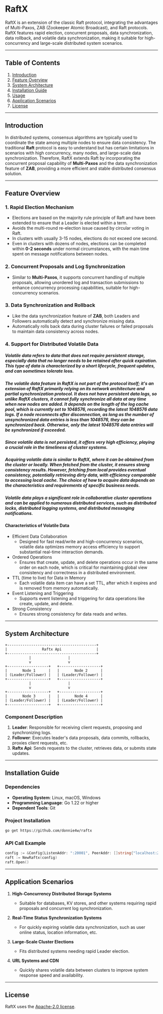 # **RaftX**

RaftX is an extension of the classic Raft protocol, integrating the advantages of Multi-Paxos, ZAB (Zookeeper Atomic Broadcast), and Raft protocols. RaftX features rapid election, concurrent proposals, data synchronization, data rollback, and volatile data synchronization, making it suitable for high-concurrency and large-scale distributed system scenarios.

---

## **Table of Contents**

1. [Introduction](#introduction)
2. [Feature Overview](#feature-overview)
3. [System Architecture](#system-architecture)
4. [Installation Guide](#installation-guide)
5. [Usage](#usage)
6. [Application Scenarios](#application-scenarios)
7. [License](#license)

---

## **Introduction**

In distributed systems, consensus algorithms are typically used to coordinate the state among multiple nodes to ensure data consistency. The traditional **Raft** protocol is easy to understand but has certain limitations in scenarios with high concurrency, many nodes, and large-scale data synchronization. Therefore, RaftX extends Raft by incorporating the concurrent proposal capability of **Multi-Paxos** and the data synchronization feature of **ZAB**, providing a more efficient and stable distributed consensus solution.

---

## **Feature Overview**

### 1. **Rapid Election Mechanism**

- Elections are based on the majority rule principle of Raft and have been extended to ensure that a Leader is elected within a term.
- Avoids the multi-round re-election issue caused by circular voting in Raft.
- In clusters with usually 3-15 nodes, elections do not exceed one second.
- Even in clusters with dozens of nodes, elections can be completed within **0-2 seconds** under normal circumstances, with the main time spent on message notifications between nodes.

### 2. **Concurrent Proposals and Log Synchronization**

- Similar to **Multi-Paxos**, it supports concurrent handling of multiple proposals, allowing unordered log and transaction submissions to enhance concurrency processing capabilities, suitable for high-concurrency scenarios.

### 3. **Data Synchronization and Rollback**

- Like the data synchronization feature of **ZAB**, both Leaders and Followers automatically detect and synchronize missing data.
- Automatically rolls back data during cluster failures or failed proposals to maintain data consistency across nodes.

### 4. **Support for Distributed Volatile Data**
##### Volatile data refers to data that does not require persistent storage, especially data that no longer needs to be retained after quick expiration. This type of data is characterized by a short lifecycle, frequent updates, and can sometimes tolerate loss.
##### The volatile data feature in RaftX is not part of the protocol itself; it's an extension of RaftX primarily relying on its network architecture and partial synchronization protocol. It does not have persistent data logs, so unlike RaftX clusters, it cannot fully synchronize all data at any time when new nodes are added. It depends on the length of the log cache pool, which is currently set to 1048576, recording the latest 1048576 data logs. If a node reconnects after disconnection, as long as the number of unsynchronized data entries is less than 1048576, they can be synchronized back. Otherwise, only the latest 1048576 data entries will be synchronized if exceeded.
##### Since volatile data is not persisted, it offers very high efficiency, playing a crucial role in the timeliness of cluster systems.
##### Acquiring volatile data is similar to RaftX, where it can be obtained from the cluster or locally. When fetched from the cluster, it ensures strong consistency results. However, fetching from local provides eventual consistency, potentially retrieving dirty data, with efficiency comparable to accessing local cache. The choice of how to acquire data depends on the characteristics and requirements of specific business needs.
##### Volatile data plays a significant role in collaborative cluster operations and can be applied to numerous distributed services, such as distributed locks, distributed logging systems, and distributed messaging notifications.
#### Characteristics of Volatile Data
- Efficient Data Collaboration
   - Designed for fast read/write and high-concurrency scenarios, volatile data optimizes memory access efficiency to support substantial real-time interaction demands.
- Ordered Operations
   - Ensures that create, update, and delete operations occur in the same order on each node, which is critical for maintaining global view consistency and correctness in a distributed environment.
- TTL (time to live) for Data in Memory
   - Each volatile data item can have a set TTL, after which it expires and is removed from memory automatically.
- Event Listening and Triggering
   - Supports event listening and triggering for data operations like create, update, and delete.
- Strong Consistency
   - Ensures strong consistency for data reads and writes.

---

## **System Architecture**

```
+-----------------------------------------+
|                Raftx Api                |
+-----------------------------------------+
           |                 |
           v                 v
+-------------------+   +-------------------+
|       Node 1      |   |       Node 2      |
| (Leader/Follower) |   | (Leader/Follower) |
+-------------------+   +-------------------+
           |                 |
           v                 v
+-------------------+   +-------------------+
|       Node 3      |   |       Node 4      |
| (Leader/Follower) |   | (Leader/Follower) |
+-------------------+   +-------------------+
```

### **Component Description**

1. **Leader**: Responsible for receiving client requests, proposing and synchronizing logs.
2. **Follower**: Executes leader's data proposals, data commits, rollbacks, proxies client requests, etc.
3. **Raftx Api**: Sends requests to the cluster, retrieves data, or submits state updates.

---

## **Installation Guide**

### **Dependencies**

- **Operating System**: Linux, macOS, Windows
- **Programming Language**: Go 1.22 or higher
- **Dependent Tools**: Git

### **Project Installation**

```bash
go get https://github.com/donnie4w/raftx
```

### **API Call Example**

```go
config := &Config{ListenAddr: ":20001", PeerAddr: []string{"localhost:20001","localhost:20002","localhost:20003"}}
raft := NewRaftx(config)
raft.Open()
```

---

## **Application Scenarios**

1. **High-Concurrency Distributed Storage Systems**
   - Suitable for databases, KV stores, and other systems requiring rapid proposals and concurrent log synchronization.

2. **Real-Time Status Synchronization Systems**
   - For quickly expiring volatile data synchronization, such as user online status, location information, etc.

3. **Large-Scale Cluster Elections**
   - Fits distributed systems needing rapid Leader election.

4. **URL Systems and CDN**
   - Quickly shares volatile data between clusters to improve system response speed and availability.

---

## **License**

RaftX uses the [Apache-2.0 license](https://github.com/donnie4w/raftx?tab=Apache-2.0-1-ov-file#readme).